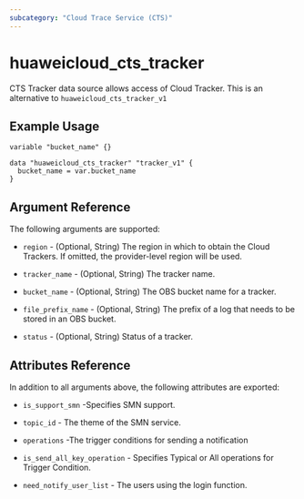 ```yaml
---
subcategory: "Cloud Trace Service (CTS)"
---
```


# huaweicloud\_cts\_tracker

CTS Tracker data source allows access of Cloud Tracker.
This is an alternative to `huaweicloud_cts_tracker_v1`

## Example Usage


```hcl
variable "bucket_name" {}

data "huaweicloud_cts_tracker" "tracker_v1" {
  bucket_name = var.bucket_name
}

```

## Argument Reference
The following arguments are supported:

* `region` - (Optional, String) The region in which to obtain the Cloud Trackers. If omitted, the provider-level region will be used.

* `tracker_name` - (Optional, String) The tracker name. 

* `bucket_name` - (Optional, String) The OBS bucket name for a tracker.

* `file_prefix_name` - (Optional, String) The prefix of a log that needs to be stored in an OBS bucket. 

* `status` - (Optional, String) Status of a tracker. 


## Attributes Reference

In addition to all arguments above, the following attributes are exported:

* `is_support_smn` -Specifies SMN support.
    
* `topic_id` - The theme of the SMN service.

* `operations` -The trigger conditions for sending a notification

* `is_send_all_key_operation` - Specifies Typical or All operations for Trigger Condition.
    
* `need_notify_user_list` - The users using the login function.

    
